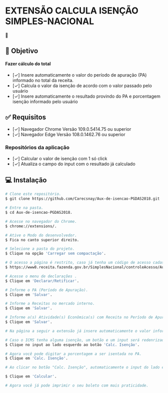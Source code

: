 #  EXTENSÃO CALCULA ISENÇÃO SIMPLES-NACIONAL
 📅

## :dart: Objetivo
#### Fazer cálculo do total
- [✓] Insere automaticamente o valor do período de apuração (PA) informado no total da receita.
- [✓] Calcula o valor da isenção de acordo com o valor passado pelo usuário
- [✓] Insere automaticamente o resultado provindo do PA e porcentagem isenção informado pelo usuário


## :white_check_mark: Requisitos
- [✓] Navegador Chrome Versão 109.0.5414.75 ou superior
- [✓] Navegador Edge Versão 108.0.1462.76 ou superior

### Repositórios da aplicação
- [✓] Calcular o valor de isenção com 1 só click
- [✓] Atualiza o campo do input com o resultado já calculado

## :computer: Instalação ##
```bash
# Clone este repositório.
$ git clone https://github.com/Carecsnay/Aux-de-isencao-PGDAS2018.git

# Entre na pasta.
$ cd Aux-de-isencao-PGDAS2018.

# Acesse no navegador do Chrome.
$ chrome://extensions/.

# Ative o Modo do desenvolvedor.
$ Fica no canto superior direito.

# Selecione a pasta do projeto.
$ Clique na opção 'Carregar sem compactação'.

# O acesso a página é restrito, caso já tenha um código de acesso cadastrado basta acessar o link abaixo.
$ https://www8.receita.fazenda.gov.br/SimplesNacional/controleAcesso/Autentica.aspx?id=60

# Acesse o menu de declarações .
$ Clique em 'Declarar/Retificar'.

# Informe o PA (Período de Apuração).
$ Clique em 'Salvar'.

# Informe a Receitas no mercado interno.
$ Clique em 'Salvar'.

# Informe a(s) Atividade(s) Econômica(s) com Receita no Período de Apuração.
$ Clique em 'Salvar'.

# Na página a seguir a extensão já insere automaticamente o valor informado na receita no mercado interno.

# Caso o ICMS tenha alguma isenção, um botão e um input será redenrizado na página.
$ Clique no input ao lado esquerdo ao botão 'Calc. Isenção'.

# Agora você pode digitar a porcentagem a ser isentada no PA.
$ Clique em 'Calc. Isenção'.

# Ao clicar no botão "Calc. Isenção", automaticamente o input do lado esquerdo será atualizado com o valor já calculado, por exemplo: o PA foi de 10.000,00 e teve 50% de isenção, o valor a ser inserido no input será 5.000,00.

$ Clique em 'Calcular'.

# Agora você já pode imprimir o seu boleto com mais praticidade.
```
